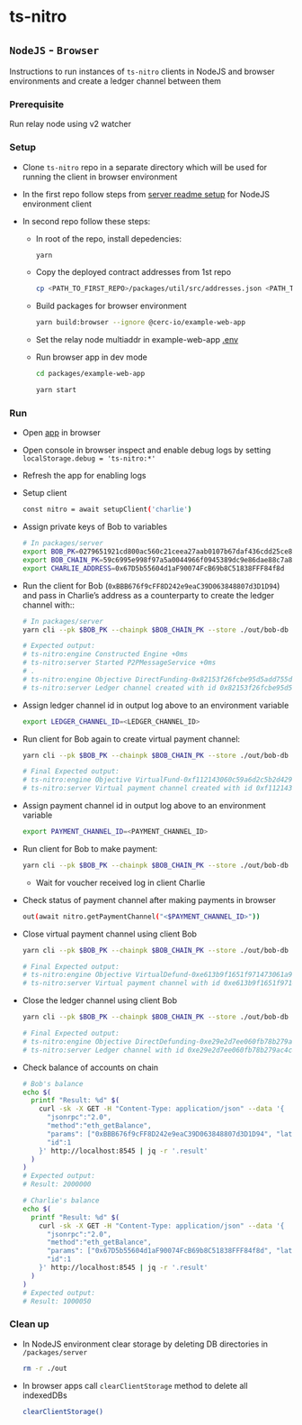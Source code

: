 # ts-nitro

## `NodeJS` - `Browser`

Instructions to run instances of `ts-nitro` clients in NodeJS and browser environments and create a ledger channel between them

### Prerequisite

Run relay node using v2 watcher

### Setup

* Clone `ts-nitro` repo in a separate directory which will be used for running the client in browser environment

* In the first repo follow steps from [server readme setup](./packages/server/README.md#setup) for NodeJS environment client

* In second repo follow these steps:

  * In root of the repo, install depedencies:

    ```bash
    yarn
    ```

  * Copy the deployed contract addresses from 1st repo

    ```bash
    cp <PATH_TO_FIRST_REPO>/packages/util/src/addresses.json <PATH_TO_SECOND_REPO>/packages/util/src/
    ```

  * Build packages for browser environment

    ```bash
    yarn build:browser --ignore @cerc-io/example-web-app
    ```

  * Set the relay node multiaddr in example-web-app [.env](./packages/example-web-app/.env)

  * Run browser app in dev mode

    ```bash
    cd packages/example-web-app

    yarn start
    ```

### Run

* Open [app](http://localhost:3000) in browser

* Open console in browser inspect and enable debug logs by setting `localStorage.debug = 'ts-nitro:*'`

* Refresh the app for enabling logs

* Setup client

  ```bash
  const nitro = await setupClient('charlie')
  ```

* Assign private keys of Bob to variables

    ```bash
    # In packages/server
    export BOB_PK=0279651921cd800ac560c21ceea27aab0107b67daf436cdd25ce84cad30159b4
    export BOB_CHAIN_PK=59c6995e998f97a5a0044966f0945389dc9e86dae88c7a8412f4603b6b78690d
    export CHARLIE_ADDRESS=0x67D5b55604d1aF90074FcB69b8C51838FFF84f8d
    ```

* Run the client for Bob (`0xBBB676f9cFF8D242e9eaC39D063848807d3D1D94`) and pass in Charlie’s address as a counterparty to create the ledger channel with::

    ```bash
    # In packages/server
    yarn cli --pk $BOB_PK --chainpk $BOB_CHAIN_PK --store ./out/bob-db --direct-fund --counterparty $CHARLIE_ADDRESS --get-ledger-channel --amount 1000000

    # Expected output:
    # ts-nitro:engine Constructed Engine +0ms
    # ts-nitro:server Started P2PMessageService +0ms
    # .
    # ts-nitro:engine Objective DirectFunding-0x82153f26fcbe95d5add755d0bfe63ef5940615a8a7fd6ec65822339300e4e268 is complete & returned to API +35ms
    # ts-nitro:server Ledger channel created with id 0x82153f26fcbe95d5add755d0bfe63ef5940615a8a7fd6ec65822339300e4e268 +6s
    ```

* Assign ledger channel id in output log above to an environment variable

    ```bash
    export LEDGER_CHANNEL_ID=<LEDGER_CHANNEL_ID>
    ```

* Run client for Bob again to create virtual payment channel:

    ```bash
    yarn cli --pk $BOB_PK --chainpk $BOB_CHAIN_PK --store ./out/bob-db --virtual-fund --counterparty $CHARLIE_ADDRESS --get-payment-channel --amount 1000

    # Final Expected output:
    # ts-nitro:engine Objective VirtualFund-0xf112143060c59a6d2c5b2d429ca46eb48286e1ca1301da60b9a1a184ad1a58bb is complete & returned to API +1ms
    # ts-nitro:server Virtual payment channel created with id 0xf112143060c59a6d2c5b2d429ca46eb48286e1ca1301da60b9a1a184ad1a58bb +999ms
    ```

* Assign payment channel id in output log above to an environment variable

    ```bash
    export PAYMENT_CHANNEL_ID=<PAYMENT_CHANNEL_ID>
    ```

* Run client for Bob to make payment:

    ```bash
    yarn cli --pk $BOB_PK --chainpk $BOB_CHAIN_PK --store ./out/bob-db --pay --amount 50 --payment-channel $PAYMENT_CHANNEL_ID --wait
    ```

  * Wait for voucher received log in client Charlie

* Check status of payment channel after making payments in browser

    ```bash
    out(await nitro.getPaymentChannel("<$PAYMENT_CHANNEL_ID>"))
    ```

* Close virtual payment channel using client Bob

  ```bash
  yarn cli --pk $BOB_PK --chainpk $BOB_CHAIN_PK --store ./out/bob-db --virtual-defund --payment-channel $PAYMENT_CHANNEL_ID --get-payment-channel

  # Final Expected output:
  # ts-nitro:engine Objective VirtualDefund-0xe613b9f1651f971473061a968823463e9570b83230c2bce734b21800f663e4aa is complete & returned to API +1ms
  # ts-nitro:server Virtual payment channel with id 0xe613b9f1651f971473061a968823463e9570b83230c2bce734b21800f663e4aa closed
  ```

* Close the ledger channel using client Bob

  ```bash
  yarn cli --pk $BOB_PK --chainpk $BOB_CHAIN_PK --store ./out/bob-db --direct-defund --ledger-channel $LEDGER_CHANNEL_ID --get-ledger-channel

  # Final Expected output:
  # ts-nitro:engine Objective DirectDefunding-0xe29e2d7ee060fb78b279ac4c8f5cc9bf59334f3e0d25315d5e3c822ed0303d9e is complete & returned to API +1ms
  # ts-nitro:server Ledger channel with id 0xe29e2d7ee060fb78b279ac4c8f5cc9bf59334f3e0d25315d5e3c822ed0303d9e closed
  ```

* Check balance of accounts on chain

    ```bash
    # Bob's balance
    echo $(
      printf "Result: %d" $(
        curl -sk -X GET -H "Content-Type: application/json" --data '{
          "jsonrpc":"2.0",
          "method":"eth_getBalance",
          "params": ["0xBBB676f9cFF8D242e9eaC39D063848807d3D1D94", "latest"],
          "id":1
        }' http://localhost:8545 | jq -r '.result'
      )
    )
    # Expected output:
    # Result: 2000000

   # Charlie's balance
    echo $(
      printf "Result: %d" $(
        curl -sk -X GET -H "Content-Type: application/json" --data '{
          "jsonrpc":"2.0",
          "method":"eth_getBalance",
          "params": ["0x67D5b55604d1aF90074FcB69b8C51838FFF84f8d", "latest"],
          "id":1
        }' http://localhost:8545 | jq -r '.result'
      )
    )
    # Expected output:
    # Result: 1000050
    ```

### Clean up

* In NodeJS environment clear storage by deleting DB directories in `/packages/server`

    ```bash
    rm -r ./out
    ```

* In browser apps call `clearClientStorage` method to delete all indexedDBs

    ```bash
    clearClientStorage()
    ```
